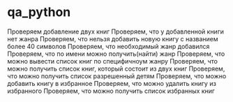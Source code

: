 # qa_python
Проверяем добавление двух книг
Проверяем, что у добавленной книги нет жанра
Проверяем, что нельзя добавить новую книгу с названием более 40 символов
Проверяем, что необходимый жанр добавился
Проверяем, что по имени можно получить(найти) жанр
Проверяем, что можно вывести список книг по специфичноум жанру
Проверяем, что можно получить список книг, который состоит из двух книг
Проверяем, что можно получить список разрешенный детям
Проверяем, что можно добавить книгу в избранное
Проверяем, что можно удалить книгу из избранного
Проверяем, что можно получить список избранных книг